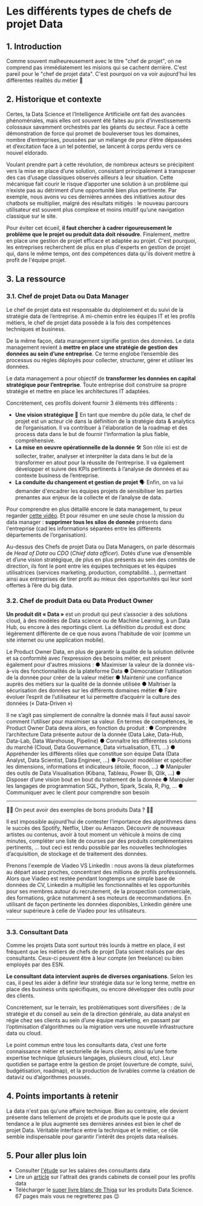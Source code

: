 # Les différents types de chefs de projet Data

## 1. Introduction
Comme souvent malheureusement avec le titre "chef de projet", on ne comprend pas immédiatement les misions qui se cachent derrière. C'est pareil pour le "chef de projet data". C'est pourquoi on va voir aujourd'hui les différentes réalités du métier 💼

## 2. Historique et contexte
Certes, la Data Science et l’Intelligence Artificielle ont fait des avancées phénoménales, mais elles ont souvent été faites au prix d’investissements colossaux savamment orchestrés par les géants du secteur. Face à cette démonstration de force qui promet de bouleverser tous les domaines, nombre d’entreprises, poussées par un mélange de peur d’être dépassées et d’excitation face à un tel potentiel, se lancent à corps perdu vers ce nouvel eldorado.

Voulant prendre part à cette révolution, de nombreux acteurs se précipitent vers la mise en place d’une solution, consistant principalement à transposer des cas d’usage
classiques observés ailleurs à leur situation. Cette mécanique fait courir le risque d’apporter une solution à un problème qui n’existe pas au détriment d’une opportunité bien plus pertinente. Par exemple, nous avons vu ces dernières années des initiatives autour des chatbots se multiplier, malgré des résultats mitigés : le nouveau parcours
utilisateur est souvent plus complexe et moins intuitif qu’une navigation classique sur le site.

Pour éviter cet écueil, **il faut chercher à cadrer rigoureusement le problème que le projet ou produit data doit résoudre**. Finalement, mettre en place une gestion de projet efficace et adaptée au projet. C'est pourquoi, les entreprises recherchent de plus en plus d'experts en gestion de projet qui, dans le même temps, ont des compétences data qu'ils doivent mettre à profit de l'équipe projet.

## 3. La ressource

### 3.1. Chef de projet Data ou Data Manager

Le chef de projet data est responsable du déploiement et du suivi de la stratégie data de l’entreprise. A mi-chemin entre les équipes IT et les profils métiers, le chef de projet data possède à la fois des compétences techniques et business. 

De la même façon, data management signifie gestion des données. Le data management revient à **mettre en place une stratégie de gestion des données au sein d’une entreprise**. Ce terme englobe l’ensemble des processus ou règles déployés pour collecter, structurer, gérer et utiliser les données. 

Le data management a pour objectif de **transformer les données en capital stratégique pour l’entreprise**. Toute entreprise doit construire sa propre stratégie et mettre en place les architectures IT adaptées. 

Concrètement, ces profils doivent fournir 3 éléments très différents :   
- **Une vision stratégique** 🔮 En tant que membre du pôle data, le chef de projet est un acteur clé dans la définition de la stratégie data & analytics de l’organisation. Il va contribuer à l'élaboration de la roadmap et des process data dans le but de fournir l’information la plus fiable, compréhensive.
- **La mise en oeuvre opérationnelle de la donnée** 🛠 Son rôle ici est de sollecter, traiter, analyser et interpréter la data dans le but de la transformer en atout pour la réussite de l’entreprise. Il va également développer et suivre des KPIs pertinents à l’analyse de données et au contexte business de l’entreprise.
- **La conduite du changement et gestion de projet** 🗣 Enfin, on va lui demander d'encadrer les équipes projets de sensibiliser les parties prenantes aux enjeux de la collecte et de l’analyse de data.

Pour comprendre en plus détaillé encore le data management, tu peux regarder [cette vidéo](https://www.youtube.com/watch?v=5xw_OjVx5gQ). Et pour résumer en une seule chose la mission du data manager : **supprimer tous les silos de donnée** présents dans l'entreprise (cad les informations séparées entre les différents départements de l’organisation).

Au-dessus des Chefs de projet Data ou Data Managers, on parle désormais de *Head of Data* ou *CDO* (*Chief data officer*). Dotés d’une vue d’ensemble et d’une vision stratégique, de plus en plus présents au sein des comités de direction, ils font le pont entre les équipes techniques et les équipes utilisatrices (services marketing, production, comptabilité...), permettant ainsi aux entreprises de tirer profit au mieux des opportunités qui leur sont offertes à l’ère du big data. 


### 3.2. Chef de produit Data ou Data Product Owner

**Un produit dit « Data »** est un produit qui peut s’associer à des solutions cloud, à des modèles de Data science ou de Machine Learning, à un Data Hub, ou encore à des reportings client. La définition du produit est donc légèrement différente de ce que nous avons l’habitude de voir (comme un site internet ou une application mobile).

Le Product Owner Data, en plus de garantir la qualité de la solution délivrée et sa conformité avec l’expression des besoins métier, est présent également pour d'autres missions :
● Maximiser la valeur de la donnée vis-à-vis des fonctionnalités de la plateforme Data
● Démocratiser l’utilisation de la donnée pour créer de la valeur métier
● Maintenir une confiance auprès des métiers sur la qualité de la donnée utilisée
● Maîtriser la sécurisation des données sur les différents domaines métier
● Faire évoluer l’esprit de l’utilisateur et lui permettre d’acquérir la culture des données  (« Data-Driven »)

Il ne s’agit pas simplement de connaître la donnée mais il faut aussi savoir comment l’utiliser pour maximiser sa valeur. En termes de compétences, le Product Owner Data devra alors, en fonction du produit :
● Comprendre l’architecture Data présente autour de la donnée (Data Lake, Data-Hub, Data-Lab, Data Warehouse, Pipeline)
● Connaître les différentes solutions du marché (Cloud, Data Gouvernance, Data virtualisation, ETL …)
● Appréhender les différents rôles que constitue son équipe Data (Data Analyst, Data Scientist, Data Engineer, …)
● Pouvoir modéliser et spécifier les dimensions, informations et indicateurs (étoile, flocon, …)
● Manipuler des outils de Data Visualisation (Kibana, Tableau, Power Bi, Qlik, …)
● Disposer d’une vision bout en bout du traitement de la donnée
● Manipuler les langages de programmation SQL, Python, Spark, Scala, R, Pig, …
● Communiquer avec le client pour comprendre son besoin

___ 

👻👻 On peut avoir des exemples de bons produits Data ? 👻👻

Il est impossible aujourd’hui de contester l’importance des algorithmes dans le succès des Spotify, Netflix, Uber ou Amazon. Découvrir de nouveaux artistes ou contenus, avoir à tout moment un véhicule à moins de cinq minutes, compléter une liste de courses par des produits complémentaires pertinents, … tout ceci est rendu possible par les nouvelles technologies d’acquisition, de stockage et de traitement des données.

Prenons l'exemple de Viadeo VS LinkedIn : nous avons là deux plateformes au départ assez proches, concentrant des millions de profils professionnels. Alors que Viadeo est restée pendant longtemps une simple base de données de CV, Linkedin a multiplié les fonctionnalités et les opportunités pour ses membres autour du recrutement, de la prospection commerciale, des formations, grâce notamment à ses moteurs de recommandations. En utilisant de façon pertinente les données disponibles, Linkedin génère une valeur supérieure à celle de Viadeo pour les utilisateurs.

___

### 3.3. Consultant Data

Comme les projets Data sont surtout très lourds à mettre en place, il est fréquent que les métiers de chefs de projet Data soient réalisés par des consultants. Ceux-ci peuvent être à leur compte (en freelance) ou bien employés par des ESN.

**Le consultant data intervient auprès de diverses organisations**. Selon les cas, il peut les aider à définir leur stratégie data sur le long terme, mettre en place des business units spécifiques, ou encore développer des outils pour des clients.

Concrètement, sur le terrain, les problématiques sont diversifiées : de la stratégie et du conseil au sein de la direction générale, au data analyst en régie chez ses clients au sein d’une équipe marketing, en passant par l’optimisation d’algorithmes ou la migration vers une nouvelle infrastructure data ou cloud.

Le point commun entre tous les consultants data, c’est une forte connaissance métier et sectorielle de leurs clients, ainsi qu’une forte expertise technique (plusieurs langages, plusieurs cloud, etc). Leur quotidien se partage entre la gestion de projet (ouverture de compte, suivi, budgétisation, roadmap), et la production de livrables comme la création de dataviz ou d’algorithmes poussés.


## 4. Points importants à retenir
La data n'est pas qu'une affaire technique. Bien au contraire, elle devient présente dans tellement de projets et de produits que le poste qui a tendance a le plus augmenté ses dernières années est bien le chef de projet Data. Véritable interface entre la technique et le métier, ce rôle semble indispensable pour garantir l'intérêt des projets data réalisés. 

## 5. Pour aller plus loin
- Consulter [l'étude](https://datarecrutement.fr/actualites/metiers/le-salaire-du-consultant-data/) sur les salaires des consultants data
- Lire un [article](https://www.consultor.fr/devenir-consultant/actualite-du-conseil/6418-ruee-des-data-scientists-dans-le-conseil-le-vrai-du-faux.html) sur l'attrait des grands cabinets de conseil pour les profils data
- Télécharger le [super livre blanc de Thiga](https://www.thiga.co/fr/livre-produits-data-science) sur les produits Data Science. 67 pages mais vous ne regretterez pas 😉
